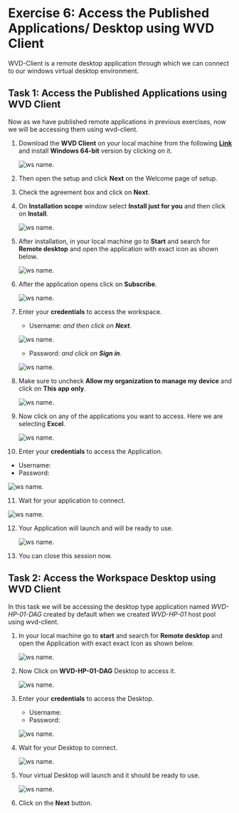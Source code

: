 # **Exercise 6: Access the Published Applications/ Desktop using WVD Client**

WVD-Client is a remote desktop application through which we can connect to our windows virtual desktop environment.

## **Task 1: Access the Published Applications using WVD Client**

Now as we have published remote applications in previous exercises, now we will be accessing them using wvd-client.

1. Download the **WVD Client** on your local machine from the following [**Link**](https://docs.microsoft.com/en-us/azure/virtual-desktop/connect-windows-7-and-10) and install **Windows 64-bit** version by clicking on it.
   
   ![ws name.](media/a48.png)
   
   
2. Then open the setup and click **Next** on the Welcome page of setup.

3. Check the agreement box and click on **Next**.

4. On **Installation scope** window select **Install just for you** and then click on **Install**.

   ![ws name.](media/wvd41.png)

5. After installation, in your local machine go to **Start** and search for **Remote desktop** and open the application with exact icon as shown below.

   ![ws name.](media/137.png)
   
   
6. After the application opens click on **Subscribe**.

   ![ws name.](media/a49.png)
  
  
7. Enter your **credentials** to access the workspace.

   - Username: **<inject key="AzureAdUserEmail" />** *and then click on **Next**.*
   
   ![ws name.](media/95.png)

   - Password: **<inject key="AzureAdUserPassword" />** *and click on **Sign in**.*

   ![ws name.](media/96.png)
   
   
8. Make sure to uncheck **Allow my organization to manage my device** and click on **This app only**.

   ![ws name.](media/55.png)
   
   
9. Now click on any of the applications you want to access. Here we are selecting **Excel**. 

   ![ws name.](media/97.png)
   

10. Enter your **credentials** to access the Application.

   - Username: **<inject key="AzureAdUserEmail" />** 
   - Password: **<inject key="AzureAdUserPassword" />**
   
   ![ws name.](media/89.png)
   

11. Wait for your application to connect.

   ![ws name.](media/58.png)
   

12. Your Application will launch and will be ready to use.

    ![ws name.](media/59.png)
    
    
13. You can close this session now.


## **Task 2: Access the Workspace Desktop using WVD Client**

In this task we will be accessing the desktop type application named *WVD-HP-01-DAG* created by default when we created *WVD-HP-01* host pool using wvd-client.

1. In your local machine go to **start** and search for **Remote desktop** and open the Application with exact exact Icon as shown below.

   ![ws name.](media/51.png)

   
   
2. Now Click on **WVD-HP-01-DAG** Desktop to access it.

   ![ws name.](media/100.png)
   

3. Enter your **credentials** to access the Desktop.

   - Username: **<inject key="AzureAdUserEmail" />** 
   - Password: **<inject key="AzureAdUserPassword" />**
   
   ![ws name.](media/89.png)
   

4. Wait for your Desktop to connect.

   ![ws name.](media/62.png)
   

5. Your virtual Desktop will launch and it should be ready to use.
        
    ![ws name.](media/63.png)   
    
     
6. Click on the **Next** button.   
